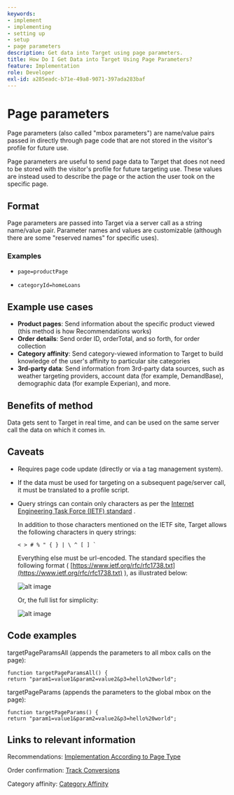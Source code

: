 ```yaml
---
keywords:
- implement
- implementing
- setting up
- setup
- page parameters
description: Get data into Target using page parameters.
title: How Do I Get Data into Target Using Page Parameters?
feature: Implementation
role: Developer
exl-id: a285eadc-b71e-49a8-9071-397ada283baf
---
```

# Page parameters

Page parameters (also called "mbox parameters") are name/value pairs passed in directly through page code that are not stored in the visitor's profile for future use.

Page parameters are useful to send page data to Target that does not need to be stored with the visitor's profile for future targeting use. These values are instead used to describe the page or the action the user took on the specific page.

## Format

Page parameters are passed into Target via a server call as a string name/value pair. Parameter names and values are customizable (although there are some "reserved names" for specific uses).

### Examples

* `page=productPage`

* `categoryId=homeLoans`

## Example use cases

* **Product pages**: Send information about the specific product viewed (this method is how Recommendations works)
* **Order details**: Send order ID, orderTotal, and so forth, for order collection
* **Category affinity**: Send category-viewed information to Target to build knowledge of the user's affinity to particular site categories
* **3rd-party data**: Send information from 3rd-party data sources, such as weather targeting providers, account data (for example, DemandBase), demographic data (for example Experian), and more.

## Benefits of method

Data gets sent to Target in real time, and can be used on the same server call the data on which it comes in.

## Caveats

* Requires page code update (directly or via a tag management system).
* If the data must be used for targeting on a subsequent page/server call, it must be translated to a profile script.
* Query strings can contain only characters as per the [Internet Engineering Task Force (IETF) standard](https://www.ietf.org/rfc/rfc3986.txt) .

  In addition to those characters mentioned on the IETF site, Target allows the following characters in query strings:

  ```< > # % " { } | \ ^ [ ] ` ```
  
  Everything else must be url-encoded. The standard specifies the following format ( [https://www.ietf.org/rfc/rfc1738.txt](https://www.ietf.org/rfc/rfc1738.txt) ), as illustrated below:

  ![alt image](assets/ietf1.png)

  Or, the full list for simplicity:

  ![alt image](assets/ietf2.png)

## Code examples

targetPageParamsAll (appends the parameters to all mbox calls on the page):

`function targetPageParamsAll() { return "param1=value1&param2=value2&p3=hello%20world";`

targetPageParams (appends the parameters to the global mbox on the page):

`function targetPageParams() { return "param1=value1&param2=value2&p3=hello%20world";`

## Links to relevant information

Recommendations: [Implementation According to Page Type](https://experienceleague.adobe.com/docs/target/using/recommendations/plan-implement.html)

Order confirmation: [Track Conversions](../../implement/client-side/atjs/how-to-deployatjs/implement-target-without-a-tag-manager.md)

Category affinity: [Category Affinity](https://experienceleague.adobe.com/docs/target/using/audiences/visitor-profiles/category-affinity.html)
